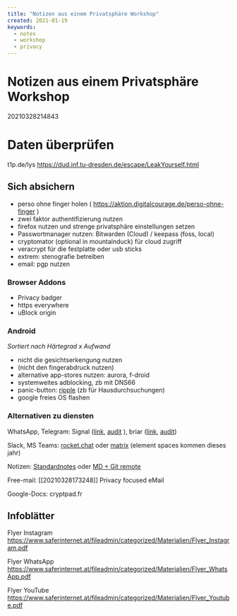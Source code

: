 ```yaml
---
title: "Notizen aus einem Privatsphäre Workshop"
created: 2021-01-19
keywords:
  - notes
  - workshop
  - privacy
---
```

# Notizen aus einem Privatsphäre Workshop
20210328214843

# Daten überprüfen
t1p.de/lys
https://dud.inf.tu-dresden.de/escape/LeakYourself.html

## Sich absichern
* perso ohne finger holen ( https://aktion.digitalcourage.de/perso-ohne-finger )
* zwei faktor authentifizierung nutzen
* firefox nutzen und strenge privatsphäre einstellungen setzen
* Passwortmanager nutzen: Bitwarden (Cloud) / keepass (foss, local)
* cryptomator (optional in mountainduck) für cloud zugriff
* veracrypt für die festplatte oder usb sticks
* extrem: stenografie betreiben
* email: pgp nutzen

### Browser Addons
* Privacy badger
* https everywhere
* uBlock origin

### Android
*Sortiert nach Härtegrad x Aufwand*    
* nicht die gesichtserkengung nutzen
* (nicht den fingerabdruck nutzen)
* alternative app-stores nutzen: aurora, f-droid
* systemweites adblocking, zb mit DNS66
* panic-button: [ripple](https://f-droid.org/packages/info.guardianproject.ripple) (zb für Hausdurchsuchungen)
* google freies OS flashen

### Alternativen zu diensten
WhatsApp, Telegram: Signal ([link](https://www.signal.org/), [audit](https://eprint.iacr.org/2016/1013.pdf) ), briar ([link](https://f-droid.org/packages/org.briarproject.briar.android/), [audit](https://briarproject.org/news/2017-beta-released-security-audit/))

Slack, MS Teams: [rocket.chat](https://rocket.chat/) oder [matrix](https://matrix.org/clients/) (element spaces kommen dieses jahr)

Notizen: [Standardnotes](https://f-droid.org/packages/com.standardnotes/) oder [MD + Git remote](https://matrix.org/clients/)

Free-mail: [[20210328173248]] Privacy focused eMail

Google-Docs: cryptpad.fr

## Infoblätter
Flyer Instagram
https://www.saferinternet.at/fileadmin/categorized/Materialien/Flyer_Instagram.pdf

Flyer WhatsApp
https://www.saferinternet.at/fileadmin/categorized/Materialien/Flyer_WhatsApp.pdf

Flyer YouTube
https://www.saferinternet.at/fileadmin/categorized/Materialien/Flyer_Youtube.pdf

